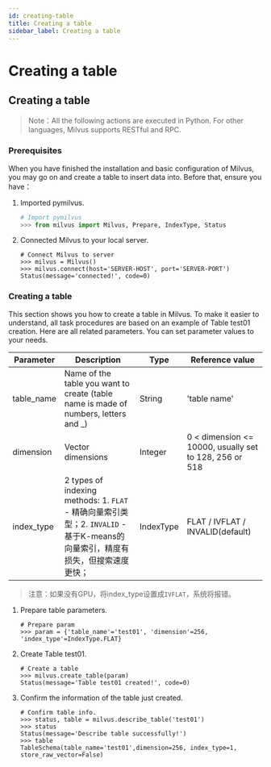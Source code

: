 ```yaml
---
id: creating-table
title: Creating a table
sidebar_label: Creating a table
---
```


# Creating a table

## Creating a table 
> Note：All the following actions are executed in Python. For other languages, Milvus supports RESTful and RPC.

### Prerequisites
When you have finished the installation and basic configuration of Milvus, you may go on and create a table to insert data into. Before that, ensure you have：

1. Imported pymilvus.

   ```python
   # Import pymilvus
   >>> from milvus import Milvus, Prepare, IndexType, Status

   ```
2. Connected Milvus to your local server.

   ```
   # Connect Milvus to server
   >>> milvus = Milvus()
   >>> milvus.connect(host='SERVER-HOST', port='SERVER-PORT')
   Status(message='connected!', code=0)

   ```
### Creating a table
This section shows you how to create a table in Milvus. To make it easier to understand, all task procedures are based on an example of  Table test01 creation. Here are all related parameters. You can set parameter values to your needs.

|  Parameter  |  Description  |  Type   |  Reference value   |
| ------------| --------------| --------| ---------|
| table_name  | Name of the table you want to create (table name is made of numbers, letters and _)| String | 'table name' |
| dimension   | Vector dimensions | Integer | 0 < dimension <= 10000, usually set to 128, 256 or 518
| index_type  |2 types of indexing methods: 1. `FLAT` - 精确向量索引类型；2. `INVALID` - 基于K-means的向量索引，精度有损失，但搜索速度更快；|IndexType|FLAT / IVFLAT / INVALID(default)|

> 注意：如果没有GPU，将index_type设置成`IVFLAT`，系统将报错。

1. Prepare table parameters.
  
   ```
   # Prepare param
   >>> param = {'table_name'='test01', 'dimension'=256, 'index_type'=IndexType.FLAT}
   ```
   
2. Create Table test01.

   ```
   # Create a table
   >>> milvus.create_table(param)
   Status(message='Table test01 created!', code=0)
   ```
   
3. Confirm the information of the table just created.
   ```
   # Confirm table info.
   >>> status, table = milvus.describe_table('test01')
   >>> status
   Status(message='Describe table successfully!')
   >>> table
   TableSchema(table_name='test01',dimension=256, index_type=1, store_raw_vector=False)
   
   ```                        

